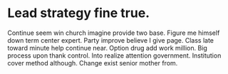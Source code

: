 
# Lead strategy fine true.
Continue seem win church imagine provide two base. Figure me himself down term center expert. Party improve believe I give page. Class late toward minute help continue near.
Option drug add work million. Big process upon thank control. Into realize attention government.
Institution cover method although.
Change exist senior mother from.